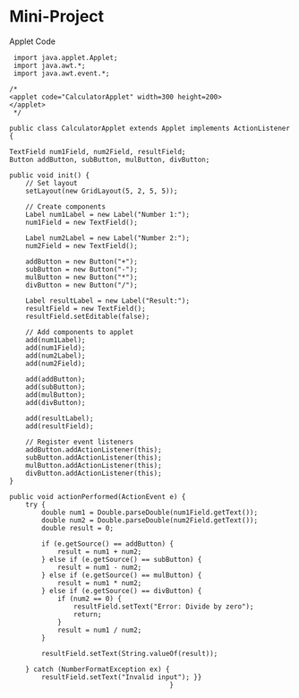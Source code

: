 # Mini-Project
Applet Code

     import java.applet.Applet;
     import java.awt.*;
     import java.awt.event.*;

    /*
    <applet code="CalculatorApplet" width=300 height=200>
    </applet>
     */

    public class CalculatorApplet extends Applet implements ActionListener {

    TextField num1Field, num2Field, resultField;
    Button addButton, subButton, mulButton, divButton;

    public void init() {
        // Set layout
        setLayout(new GridLayout(5, 2, 5, 5));

        // Create components
        Label num1Label = new Label("Number 1:");
        num1Field = new TextField();

        Label num2Label = new Label("Number 2:");
        num2Field = new TextField();

        addButton = new Button("+");
        subButton = new Button("-");
        mulButton = new Button("*");
        divButton = new Button("/");

        Label resultLabel = new Label("Result:");
        resultField = new TextField();
        resultField.setEditable(false);

        // Add components to applet
        add(num1Label);
        add(num1Field);
        add(num2Label);
        add(num2Field);

        add(addButton);
        add(subButton);
        add(mulButton);
        add(divButton);

        add(resultLabel);
        add(resultField);

        // Register event listeners
        addButton.addActionListener(this);
        subButton.addActionListener(this);
        mulButton.addActionListener(this);
        divButton.addActionListener(this);
    }

    public void actionPerformed(ActionEvent e) {
        try {
            double num1 = Double.parseDouble(num1Field.getText());
            double num2 = Double.parseDouble(num2Field.getText());
            double result = 0;

            if (e.getSource() == addButton) {
                result = num1 + num2;
            } else if (e.getSource() == subButton) {
                result = num1 - num2;
            } else if (e.getSource() == mulButton) {
                result = num1 * num2;
            } else if (e.getSource() == divButton) {
                if (num2 == 0) {
                    resultField.setText("Error: Divide by zero");
                    return;
                }
                result = num1 / num2;
            }

            resultField.setText(String.valueOf(result));

        } catch (NumberFormatException ex) {
            resultField.setText("Invalid input"); }}
                                            }
